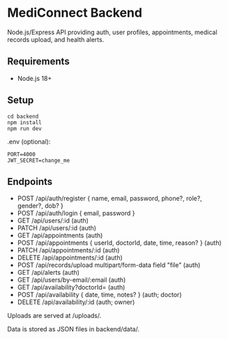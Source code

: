 # MediConnect Backend

Node.js/Express API providing auth, user profiles, appointments, medical records upload, and health alerts.

## Requirements
- Node.js 18+

## Setup
```
cd backend
npm install
npm run dev
```

.env (optional):
```
PORT=4000
JWT_SECRET=change_me
```

## Endpoints
- POST /api/auth/register { name, email, password, phone?, role?, gender?, dob? }
- POST /api/auth/login { email, password }
- GET /api/users/:id (auth)
- PATCH /api/users/:id (auth)
- GET /api/appointments (auth)
- POST /api/appointments { userId, doctorId, date, time, reason? } (auth)
- PATCH /api/appointments/:id (auth)
- DELETE /api/appointments/:id (auth)
- POST /api/records/upload multipart/form-data field "file" (auth)
- GET /api/alerts (auth)
 - GET /api/users/by-email/:email (auth)
 - GET /api/availability?doctorId=<uuid> (auth)
 - POST /api/availability { date, time, notes? } (auth; doctor)
 - DELETE /api/availability/:id (auth; owner)

Uploads are served at /uploads/<filename>.

Data is stored as JSON files in backend/data/.
